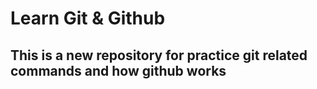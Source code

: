 # Learn Git & Github

## This is a new repository for practice git related commands and how github works
